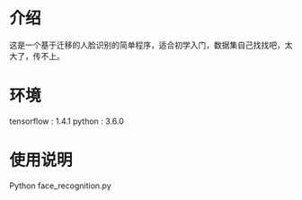 # 介绍
这是一个基于迁移的人脸识别的简单程序，适合初学入门，数据集自己找找吧，太大了，传不上。
# 环境
tensorflow : 1.4.1
python : 3.6.0
# 使用说明
Python face_recognition.py



